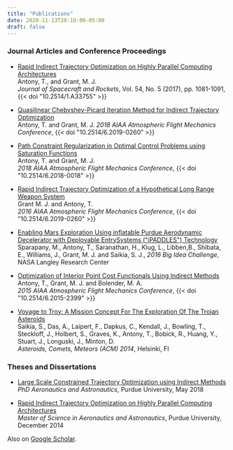 ```yaml
---
title: "Publications"
date: 2020-11-13T20:10:00-05:00
draft: false
---
```


### Journal Articles and Conference Proceedings
* [Rapid Indirect Trajectory Optimization on Highly Parallel Computing Architectures](/pdf/tantony_rapid_2017.pdf)  
Antony, T., and Grant, M. J.  
*Journal of Spacecraft and Rockets*, Vol. 54, No. 5 (2017), pp. 1081-1091, {{< doi "10.2514/1.A33755" >}}

* [Quasilinear Chebyshev-Picard Iteration Method for Indirect Trajectory Optimization](/pdf/tantony_qcpi_2019.pdf)  
Antony, T. and Grant, M. J.
*2018 AIAA Atmospheric Flight Mechanics Conference*, {{< doi "10.2514/6.2019-0260" >}}

* [Path Constraint Regularization in Optimal Control Problems using Saturation Functions](/pdf/tantony_satfcn_2018.pdf)  
Antony, T. and Grant, M. J.  
*2018 AIAA Atmospheric Flight Mechanics Conference*, {{< doi "10.2514/6.2018-0018" >}}

* [Rapid Indirect Trajectory Optimization of a Hypothetical Long Range Weapon System](/pdf/grant_longrange_2016.pdf)  
Grant M. J. and Antony, T.  
*2016 AIAA Atmospheric Flight Mechanics Conference*, {{< doi "10.2514/6.2019-0260" >}}

* [Enabling Mars Exploration Using inflatable Purdue Aerodynamic Decelerator with Deployable EntrySystems ("iPADDLES") Technology](/pdf/ipaddles_2016.pdf)  
Sparapany, M., Antony, T., Saranathan, H., Klug, L., Libben,B., Shibata, E., Williams, J., Grant, M. J. and Saikia, S. J., *2016 Big Idea Challenge*, NASA Langley Research Center

* [Optimization of Interior Point Cost Functionals Using Indirect Methods](/pdf/tantony_ipcost_2015.pdf)  
Antony, T., Grant, M. J. and Bolender, M. A.  
*2015 AIAA Atmospheric Flight Mechanics Conference*, {{< doi "10.2514/6.2015-2399" >}}

* [Voyage to Troy: A Mission Concept For The Exploration Of The Trojan Asteroids](http://ui.adsabs.harvard.edu/abs/2014acm..conf..461S/abstract)  
Saikia, S., Das, A., Laipert, F., Dapkus, C., Kendall, J., Bowling, T., Steckloff, J., Holbert, S., Graves, K., Antony, T., Bobick, R., Huang, Y., Stuart, J., Longuski, J., Minton, D.  
*Asteroids, Comets, Meteors (ACM) 2014*, Helsinki, FI

<!-- * "A Generalized Adaptive Chebyshev-Picard Iteration Method for Solution to Two-Point Boundary Value Problems", Antony, T. and Grant, M.J., *3rd Annual Meeting of the AFRL Mathematical Modeling and Optimization Institute*, Shalimar FL, 27-31 Jul. 2015 -->


### Theses and Dissertations

* [Large Scale Constrained Trajectory Optimization using Indirect Methods](/pdf/tantony_phdthesis.pdf)  
*PhD Aeronautics and Astronautics*, Purdue University, May 2018

* [Rapid Indirect Trajectory Optimization on Highly Parallel Computing Architectures](/pdf/tantony_msthesis.pdf)  
*Master of Science in Aeronautics and Astronautics*, Purdue University, December 2014

Also on [Google Scholar](https://scholar.google.com/citations?hl=en&user=UxT0v5MAAAAJ).